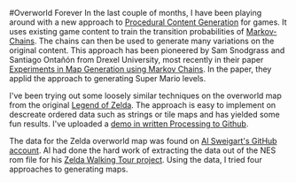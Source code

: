 #Overworld Forever
In the last couple of months, I have been playing around with a new approach to [Procedural Content Generation](http://en.wikipedia.org/wiki/Procedural_generation) for games. It uses existing game content to train the transition probabilities of [Markov-Chains](http://en.wikipedia.org/wiki/Markov_chain).  The chains can then be used to generate many variations on the original content.  This approach has been pioneered by Sam Snodgrass and Santiago Ontañón from Drexel University, most recently in their paper [Experiments in Map Generation using Markov Chains](http://www.fdg2014.org/papers/fdg2014_paper_29.pdf).  In the paper, they applid the approach to generating Super Mario levels.

I've been trying out some loosely similar techniques on the overworld map from the original [Legend of Zelda](http://en.wikipedia.org/wiki/The_Legend_of_Zelda_(video_game)).  The approach is easy to implement on descreate ordered data such as strings or tile maps and has yielded some fun results.  I've uploaded a [demo in written Processing to Github](https://github.com/davemor/overworld-forever).The data for the Zelda overworld map was found on [Al Sweigart's GitHub account](https://github.com/asweigart/nes_zelda_map_data).  Al had done the hard work of extracting the data out of the NES rom file for his [Zelda Walking Tour project](http://inventwithpython.com/blog/2012/12/10/8-bit-nes-legend-of-zelda-map-data/).  Using the data, I tried four approaches to generating maps. 

